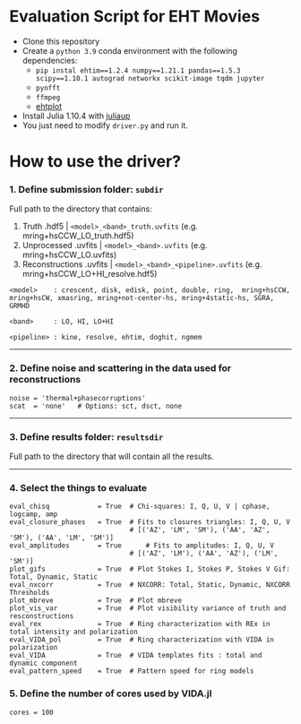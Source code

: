# Evaluation Script for EHT Movies

- Clone this repository
- Create a `python 3.9` conda environment with the following dependencies:
    - `pip instal ehtim==1.2.4 numpy==1.21.1 pandas==1.5.3 scipy==1.10.1 autograd networkx scikit-image tqdm jupyter`
    - `pynfft`
    - `ffmpeg`
    - [ehtplot](https://github.com/liamedeiros/ehtplot)
- Install Julia 1.10.4 with [juliaup](https://github.com/JuliaLang/juliaup)
- You just need to modify `driver.py` and run it.


# How to use the driver?

### 1. Define submission folder: `subdir`
Full path to the directory that contains: 
1) Truth .hdf5             | `<model>_<band>_truth.uvfits` (e.g. mring+hsCCW_LO_truth.hdf5)
2) Unprocessed .uvfits     | `<model>_<band>.uvfits` (e.g. mring+hsCCW_LO.uvfits)
3) Reconstructions .uvfits | `<model>_<band>_<pipeline>.uvfits` (e.g. mring+hsCCW_LO+HI_resolve.hdf5)

`<model>    : crescent, disk, edisk, point, double, ring, 
             mring+hsCCW, mring+hsCW, xmasring, mring+not-center-hs, mring+4static-hs,
             SGRA, GRMHD`
         
`<band>     : LO, HI, LO+HI`

`<pipeline> : kine, resolve, ehtim, doghit, ngmem`

---
### 2. Define noise and scattering in the data used for reconstructions

```
noise = 'thermal+phasecorruptions'
scat  = 'none'   # Options: sct, dsct, none
```

---         
### 3. Define results folder: `resultsdir`
Full path to the directory that will contain all the results.

---
### 4. Select the things to evaluate

```
eval_chisq            = True  # Chi-squares: I, Q, U, V | cphase, logcamp, amp
eval_closure_phases   = True  # Fits to closures triangles: I, Q, U, V
                              # [('AZ', 'LM', 'SM'), ('AA', 'AZ', 'SM'), ('AA', 'LM', 'SM')]
eval_amplitudes       = True      # Fits to amplitudes: I, Q, U, V
                              # [('AZ', 'LM'), ('AA', 'AZ'), ('LM', 'SM')]                          
plot_gifs             = True  # Plot Stokes I, Stokes P, Stokes V Gif: Total, Dynamic, Static
eval_nxcorr           = True  # NXCORR: Total, Static, Dynamic, NXCORR Thresholds
plot_mbreve           = True  # Plot mbreve
plot_vis_var          = True  # Plot visibility variance of truth and resconstructions
eval_rex              = True  # Ring characterization with REx in total intensity and polarization
eval_VIDA_pol         = True  # Ring characterization with VIDA in polarization
eval_VIDA             = True  # VIDA templates fits : total and dynamic component
eval_pattern_speed    = True  # Pattern speed for ring models
```

### 5. Define the number of cores used by VIDA.jl

``` cores = 100 ```